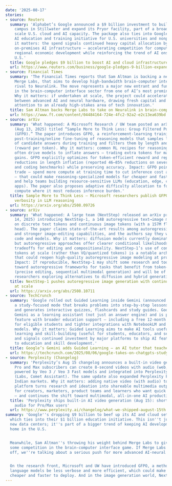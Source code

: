 ```yaml
---
date: '2025-08-17'
stories:
- source: Reuters
  summary: 'Alphabet’s Google announced a $9 billion investment to build a new data‑center
    campus in Stillwater and expand its Pryor facility, part of a broader push to
    scale U.S. cloud and AI capacity. The package also ties into Google’s $1 billion
    AI education and training initiative for U.S. universities and nonprofits. Why
    it matters: the spend signals continued heavy capital allocation by Big Tech into
    on‑premises AI infrastructure — accelerating competition for compute, talent and
    regional economic development while reinforcing the trend of AI onshoring in the
    U.S.'
  title: Google pledges $9 billion to boost AI and cloud infrastructure in Oklahoma
  url: https://www.reuters.com/business/google-pledges-9-billion-expand-ai-cloud-infrastructure-oklahoma-2025-08-13/
- source: Financial Times
  summary: 'The Financial Times reports that Sam Altman is backing a new venture,
    Merge Labs, that aims to develop high‑bandwidth brain‑computer interfaces as a
    rival to Neuralink. The move represents a major new entrant and funding interest
    in the brain‑computer interface sector from one of AI’s most prominent investors.
    Why it matters: if undertaken at scale, the project could accelerate integration
    between advanced AI and neural hardware, drawing fresh capital and regulatory
    attention to an already high‑stakes area of tech innovation.'
  title: Sam Altman backs Merge Labs to take on Neuralink in brain‑computer interfaces
  url: https://www.ft.com/content/04484164-724e-4fc2-92a2-e2c13ea639bd
- source: arXiv
  summary: 'What happened: A Microsoft Research / UW team posted an arXiv preprint
    (Aug 13, 2025) titled “Sample More to Think Less: Group Filtered Policy Optimization
    (GFPO).” The paper introduces GFPO, a reinforcement‑learning training method for
    post‑training/online fine‑tuning of reasoning models that samples larger groups
    of candidate answers during training and filters them by length and token‑efficiency
    (reward per token). Why it matters: common RL recipes for reasoning (e.g., GRPO)
    often drive models to inflate answers — trading extra tokens for marginal accuracy
    gains. GFPO explicitly optimizes for token‑efficient reward and reports large
    reductions in length inflation (reported 46–85% reductions on several reasoning
    and coding benchmarks) while preserving accuracy. Impact: GFPO points to a practical
    trade — spend more compute at training time to cut inference cost and latency
    — that could make reasoning‑specialized models far cheaper and faster in deployment,
    and help teams building resource‑sensitive LLMs (education, edge, cost‑constrained
    apps). The paper also proposes adaptive difficulty allocation to focus training
    compute where it most reduces inference burden.'
  title: Sample More to Think Less — Microsoft researchers publish GFPO to cut RL-induced
    verbosity in LLM reasoning
  url: https://arxiv.org/abs/2508.09726
- source: arXiv
  summary: 'What happened: A large team (NextStep) released an arXiv preprint (Aug
    14, 2025) introducing NextStep‑1, a 14B autoregressive text→image model that trains
    on discrete text tokens and continuous image tokens (with a 157M flow‑matching
    head). The paper claims state‑of‑the‑art results among autoregressive approaches
    and stronger image‑editing capabilities, and the authors say they will release
    code and models. Why it matters: diffusion models currently dominate image synthesis,
    but autoregressive approaches offer clearer conditional likelihoods and different
    tradeoffs for editing and compositionality. NextStep‑1’s use of continuous visual
    tokens at scale (rather than VQ/quantized tokens) is a notable architectural direction
    that could reopen high‑quality autoregressive image modeling at production scale.
    Impact: If reproducible, NextStep‑1 may shift some research and toolchains back
    toward autoregressive frameworks for tasks that benefit from token‑level control
    (precise editing, sequential multimodal generation) and will be of interest to
    researchers exploring alternatives to diffusion and hybrid generation schemes.'
  title: NextStep‑1 pushes autoregressive image generation with continuous tokens
    at scale
  url: https://arxiv.org/abs/2508.10711
- source: TechCrunch
  summary: 'Google rolled out Guided Learning inside Gemini (announced Aug 6, 2025):
    a study-focused mode that breaks problems into step-by-step lessons, uses images/diagrams/videos,
    and generates interactive quizzes, flashcards and study guides. Google is positioning
    Gemini as a learning assistant (not just an answer engine) and is pairing the
    feature with broader education support — including a free 12‑month AI Pro plan
    for eligible students and tighter integrations with NotebookLM and Gemini’s multimodal
    models. Why it matters: Guided Learning aims to make AI tools useful for actual
    learning and skill-building (useful for students, educators, and self-learners),
    and signals continued investment by major platforms to ship AI features tailored
    to education and skill development.'
  title: Google’s Gemini adds Guided Learning — an AI tutor that teaches you step-by-step
  url: https://techcrunch.com/2025/08/06/google-takes-on-chatgpts-study-mode-with-new-guided-learning-tool-in-gemini/
- source: Perplexity (Changelog)
  summary: 'Perplexity’s Aug 15 changelog announces a built-in video generation feature:
    Pro and Max subscribers can create 8‑second videos with audio (web, iOS, Android),
    powered by Veo 3 / Veo 3 Fast models and integrated into Perplexity’s workflows
    (Labs, Comet Assistant). The same update also expanded Perplexity Finance for
    Indian markets. Why it matters: adding native video (with audio) to an AI search/assistant
    platform turns research and ideation into shareable multimedia outputs — useful
    for creators, marketers, product teams and learners who want quick visualizations
    — and continues the shift toward multimodal, all‑in‑one AI productivity tools.'
  title: 'Perplexity ships built‑in AI video generation (Aug 15): short videos with
    audio for Pro/Max users'
  url: https://www.perplexity.ai/changelog/what-we-shipped-august-15th
summary: 'Google''s dropping $9 billion to beef up its AI and cloud setup in Oklahoma,
  which ties into their $1 billion education initiative. This isn''t just about shiny
  new data centers; it''s part of a bigger trend of keeping AI development close to
  home in the U.S.


  Meanwhile, Sam Altman''s throwing his weight behind Merge Labs to give Neuralink
  some competition in the brain-computer interface game. If Merge Labs can pull it
  off, we''re talking about a serious push for more advanced AI-neural hardware integration.


  On the research front, Microsoft and UW have introduced GFPO, a method to help large
  language models be less verbose and more efficient, which could make these models
  cheaper and faster to deploy. And in the image generation world, NextStep-'
---
```


<!-- Generated with AI web search 2025-08-17 13:33 UTC -->
